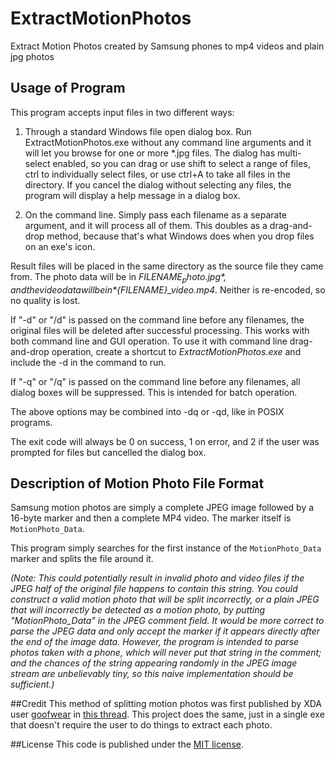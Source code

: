 # ExtractMotionPhotos
Extract Motion Photos created by Samsung phones to mp4 videos and plain jpg photos

## Usage of Program
This program accepts input files in two different ways:

1. Through a standard Windows file open dialog box. Run ExtractMotionPhotos.exe without any command line arguments and it will let you browse for one or more \*.jpg files. The dialog has multi-select enabled, so you can drag or use shift to select a range of files, ctrl to individually select files, or use ctrl+A to take all files in the directory. If you cancel the dialog without selecting any files, the program will display a help message in a dialog box.

2. On the command line. Simply pass each filename as a separate argument, and it will process all of them. This doubles as a drag-and-drop method, because that's what Windows does when you drop files on an exe's icon.

Result files will be placed in the same directory as the source file they came from. The photo data will be in *${FILENAME}_photo.jpg*, and the video data will be in *${FILENAME}_video.mp4*. Neither is re-encoded, so no quality is lost.

If "-d" or "/d" is passed on the command line before any filenames, the original files will be deleted after successful processing. This works with both command line and GUI operation. To use it with command line drag-and-drop operation, create a shortcut to *ExtractMotionPhotos.exe* and include the -d in the command to run.

If "-q" or "/q" is passed on the command line before any filenames, all dialog boxes will be suppressed. This is intended for batch operation.

The above options may be combined into -dq or -qd, like in POSIX programs.

The exit code will always be 0 on success, 1 on error, and 2 if the user was prompted for files but cancelled the dialog box.

## Description of Motion Photo File Format
Samsung motion photos are simply a complete JPEG image followed by a 16-byte marker and then a complete MP4 video. The marker itself is `MotionPhoto_Data`.

This program simply searches for the first instance of the `MotionPhoto_Data` marker and splits the file around it.

*(Note: This could potentially result in invalid photo and video files if the JPEG half of the original file happens to contain this string. You could construct a valid motion photo that will be split incorrectly, or a plain JPEG that will incorrectly be detected as a motion photo, by putting "MotionPhoto_Data" in the JPEG comment field. It would be more correct to parse the JPEG data and only accept the marker if it appears directly after the end of the image data. However, the program is intended to parse photos taken with a phone, which will never put that string in the comment; and the chances of the string appearing randomly in the JPEG image stream are unbelievably tiny, so this naive implementation should be sufficient.)*

##Credit
This method of splitting motion photos was first published by XDA user [goofwear](http://forum.xda-developers.com/member.php?u=2489239) in [this thread](https://forum.xda-developers.com/android/software/samsung-motion-photo-extractor-t3339997). This project does the same, just in a single exe that doesn't require the user to do things to extract each photo.

##License
This code is published under the [MIT license](https://github.com/joemck/ExtractMotionPhotos/blob/master/LICENSE).
